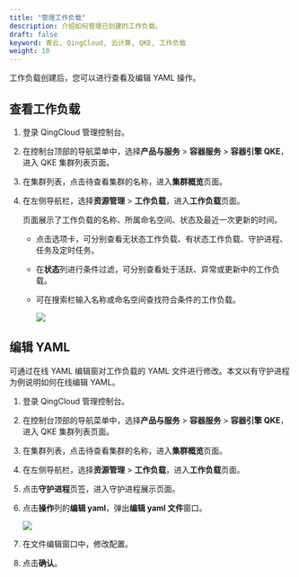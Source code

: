 ```yaml
---
title: "管理工作负载"
description: 介绍如何管理已创建的工作负载。
draft: false
keyword: 青云, QingCloud, 云计算, QKE, 工作负载
weight: 10
---
```


工作负载创建后，您可以进行查看及编辑 YAML 操作。

## 查看工作负载

1. 登录 QingCloud 管理控制台。

2. 在控制台顶部的导航菜单中，选择**产品与服务** > **容器服务** > **容器引擎 QKE**，进入 QKE 集群列表页面。

3. 在集群列表，点击待查看集群的名称，进入**集群概览**页面。

4. 在左侧导航栏，选择**资源管理** > **工作负载**，进入**工作负载**页面。

   页面展示了工作负载的名称、所属命名空间、状态及最近一次更新的时间。

   - 点击选项卡，可分别查看无状态工作负载、有状态工作负载、守护进程、任务及定时任务。

   - 在**状态**列进行条件过滤，可分别查看处于活跃、异常或更新中的工作负载。

   - 可在搜索栏输入名称或命名空间查找符合条件的工作负载。

     ![](/container/qke_plus/_images/workload_deployment.png)

## 编辑 YAML

可通过在线 YAML 编辑窗对工作负载的 YAML 文件进行修改。本文以有守护进程为例说明如何在线编辑 YAML。

1. 登录 QingCloud 管理控制台。

2. 在控制台顶部的导航菜单中，选择**产品与服务** > **容器服务** > **容器引擎 QKE**，进入 QKE 集群列表页面。

3. 在集群列表，点击待查看集群的名称，进入**集群概览**页面。

4. 在左侧导航栏，选择**资源管理** > **工作负载**，进入**工作负载**页面。

5. 点击**守护进程**页签，进入守护进程展示页面。

6. 点击**操作**列的**编辑 yaml**，弹出**编辑 yaml 文件**窗口。

   ![](/container/qke_plus/_images/workload_daemonset.png)

7. 在文件编辑窗口中，修改配置。

8. 点击**确认**。
